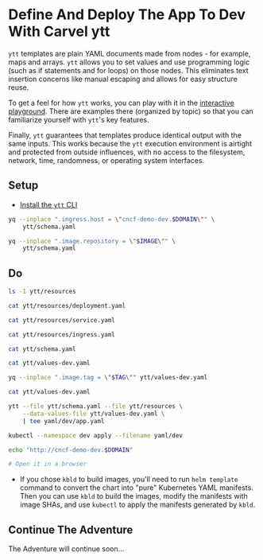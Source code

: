 # Define And Deploy The App To Dev With Carvel ytt

`ytt` templates are plain YAML documents made from nodes - for example, maps and arrays. `ytt` allows you to set values and use programming logic (such as if statements and for loops) on those nodes. This eliminates text insertion concerns like manual escaping and allows for easy structure reuse.

To get a feel for how `ytt` works, you can play with it in the [interactive playground](https://carvel.dev/ytt/#playground). There are examples there (organized by topic) so that you can familiarize yourself with `ytt`'s key features.

Finally, `ytt` guarantees that templates produce identical output with the same inputs. This works because the `ytt` execution environment is airtight and protected from outside influences, with no access to the filesystem, network, time, randomness, or operating system interfaces.

## Setup

* [Install the `ytt` CLI](https://carvel.dev/ytt/docs/v0.44.0/install)

```bash
yq --inplace ".ingress.host = \"cncf-demo-dev.$DOMAIN\"" \
    ytt/schema.yaml

yq --inplace ".image.repository = \"$IMAGE\"" \
    ytt/schema.yaml
```

## Do

```bash
ls -1 ytt/resources

cat ytt/resources/deployment.yaml

cat ytt/resources/service.yaml

cat ytt/resources/ingress.yaml

cat ytt/schema.yaml

cat ytt/values-dev.yaml

yq --inplace ".image.tag = \"$TAG\"" ytt/values-dev.yaml

cat ytt/values-dev.yaml

ytt --file ytt/schema.yaml --file ytt/resources \
    --data-values-file ytt/values-dev.yaml \
    | tee yaml/dev/app.yaml

kubectl --namespace dev apply --filename yaml/dev

echo "http://cncf-demo-dev.$DOMAIN"

# Open it in a browser
```

* If you chose `kbld` to build images, you'll need to run `helm template` command to convert the chart into "pure" Kubernetes YAML manifests. Then you can use `kbld` to build the images, modify the manifests with image SHAs, and use `kubectl` to apply the manifests generated by `kbld`.

## Continue The Adventure

The Adventure will continue soon...

